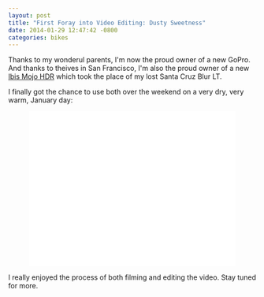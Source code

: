 ```yaml
---
layout: post
title: "First Foray into Video Editing: Dusty Sweetness"
date: 2014-01-29 12:47:42 -0800
categories: bikes
---
```

<!-- {{site.image_url}}/{{page.id | replace: '/','-' | remove_first: '-'}}/image.jpg -->

Thanks to my wonderul parents, I'm now the proud owner of a new GoPro. And thanks
to theives in San Francisco, I'm also the proud owner of a new [Ibis Mojo HDR](http://www.ibiscycles.com/bikes/mojo_hdr650b/) 
which took the place of my lost Santa Cruz Blur LT. 

I finally got the chance to use both over the weekend on a very dry, very warm, 
January day:

<iframe width="420" height="315" src="//www.youtube.com/embed/HvHVwyDsl7w" frameborder="0" allowfullscreen style="margin: 0 auto; display: block"></iframe>

I really enjoyed the process of both filming and editing the video. Stay tuned
for more.
